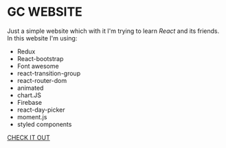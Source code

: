 # GC WEBSITE <br />
Just a simple website which with it I'm trying to learn *React* and its friends.<br />
In this website I'm using:
<br />
- Redux
- React-bootstrap
- Font awesome
- react-transition-group 
- react-router-dom 
- animated 
- chart.JS 
- Firebase
- react-day-picker 
- moment.js 
- styled components

[ CHECK IT OUT](http://gcwebsite.herokuapp.com/) 

